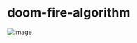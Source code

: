 # doom-fire-algorithm

![image](https://media.discordapp.net/attachments/924080357656121425/1020507175841431572/unknown.png "doom fire")
